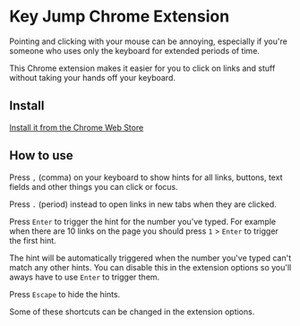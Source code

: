 # Key Jump Chrome Extension

Pointing and clicking with your mouse can be annoying, especially if you're someone who uses only the keyboard for extended periods of time.

This Chrome extension makes it easier for you to click on links and stuff without taking your hands off your keyboard.

## Install

[Install it from the Chrome Web Store](https://chrome.google.com/webstore/detail/key-jump/afdjhbmagopjlalgcjfclkgobaafamck)

## How to use

Press `,` (comma) on your keyboard to show hints for all links, buttons, text fields and other things you can click or focus.

Press `.` (period) instead to open links in new tabs when they are clicked.

Press `Enter` to trigger the hint for the number you've typed. For example when there are 10 links on the page you should press `1` > `Enter` to trigger the first hint.

The hint will be automatically triggered when the number you've typed can't match any other hints. You can disable this in the extension options so you'll aways have to use `Enter` to trigger them.

Press `Escape` to hide the hints.

Some of these shortcuts can be changed in the extension options.
